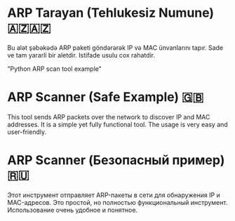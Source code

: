 # ARP Tarayan (Tehlukesiz Numune) 🇦🇿🇦🇿
Bu alət şəbəkədə ARP paketi göndərərək IP və MAC ünvanlarını tapır.
Sade ve tam yararli bir aletdir. Istifade usulu cox rahatdir.

"Python ARP scan tool example"

# ARP Scanner (Safe Example) 🇬🇧
This tool sends ARP packets over the network to discover IP and MAC addresses. 
It is a simple yet fully functional tool. 
The usage is very easy and user-friendly.

# ARP Scanner (Безопасный пример) 🇷🇺
Этот инструмент отправляет ARP-пакеты в сети для обнаружения IP и MAC-адресов. 
Это простой, но полностью функциональный инструмент. 
Использование очень удобное и понятное.
